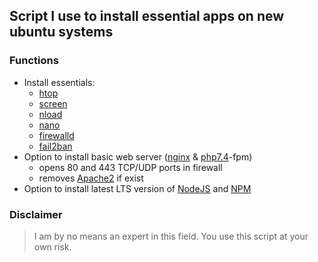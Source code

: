 ## Script I use to install essential apps on new ubuntu systems


### Functions
- Install essentials:
  - [htop](https://htop.dev/)
  - [screen](https://www.gnu.org/software/screen/) 
  - [nload](https://github.com/rolandriegel/nload) 
  - [nano](https://www.nano-editor.org/) 
  - [firewalld](https://firewalld.org/)
  - [fail2ban](https://github.com/fail2ban/fail2ban)
- Option to install basic web server ([nginx](https://www.nginx.com/) & [php7.4](https://www.php.net/releases/7_4_0.php)-fpm)
  - opens 80 and 443 TCP/UDP ports in firewall 
  - removes [Apache2](https://httpd.apache.org/) if exist
- Option to install latest LTS version of [NodeJS](https://nodejs.org/en/) and [NPM](https://www.npmjs.com/)


### Disclaimer
> I am by no means an expert in this field.
> You use this script at your own risk.
